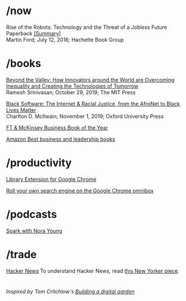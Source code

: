 # /now
Rise of the Robots: Technology and the Threat of a Jobless Future Paperback [[Summary]](rise-of-the-robots.md)  
Martin Ford; July 12, 2016; Hachette Book Group

# /books
[Beyond the Valley: How Innovators around the World are Overcoming Inequality and Creating the Technologies of Tomorrow](https://www.amazon.com/Beyond-Valley-Innovators-Overcoming-Technologies/dp/0262043130/)  
Ramesh Srinivasan; October 29, 2019; The MIT Press

[Black Software: The Internet & Racial Justice, from the AfroNet to Black Lives Matter](https://www.amazon.com/Black-Software-Internet-Justice-AfroNet/dp/0190863846)  
Charlton D. McIlwain; November 1, 2019; Oxford University Press

[FT & McKinsey Business Book of the Year](https://www.ft.com/bookaward)

[Amazon Best business and leadership books](https://www.amazon.com/b/?node=17296226011)

# /productivity

[Library Extension for Google Chrome](https://chrome.google.com/webstore/detail/library-extension/chkgcmmjoejpekoegkedcpifgfhpjmec)

[Roll your own search engine on the Google Chrome omnibox](https://support.google.com/chrome/answer/95426?co=GENIE.Platform%3DDesktop&hl=en)

# /podcasts
[Spark with Nora Young](https://www.cbc.ca/radio/spark)

# /trade
[Hacker News](https://news.ycombinator.com/) To understand Hacker News, read [this New Yorker piece](https://www.newyorker.com/news/letter-from-silicon-valley/the-lonely-work-of-moderating-hacker-news).

# 

_Inspired by Tom Critchlow's [Building a digital garden](https://tomcritchlow.com/2019/02/17/building-digital-garden/)_
